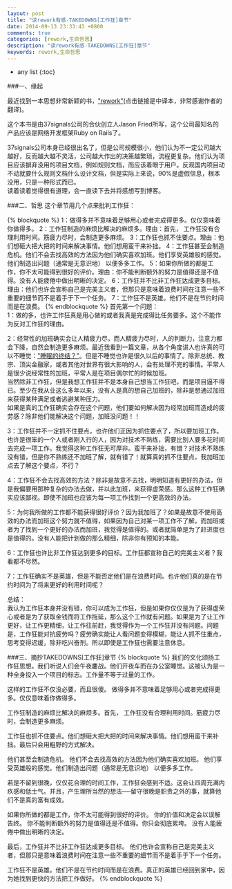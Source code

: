 ```yaml
---
layout: post
title: "读rework有感-TAKEDOWNS[工作狂]章节"
date: 2014-09-13 23:33:43 +0800
comments: true
categories: [rework,生命哲思]
description: "读rework有感-TAKEDOWNS[工作狂]章节"
keywords: rework,生命哲思
---
```

* any list
{:toc}

###一、缘起

最近找到一本思想非常新颖的书，["rework"](http://www.v2ex.com/rework/2.html "rework")(点击链接是中译本，非常感谢作者的翻译)。  
  
这个本书是由37signals公司的合伙创立人Jason Fried所写，这个公司最知名的产品应该是网络开发框架Ruby on Rails了。   
 
37signals公司本身已经很出名了，但是公司规模很小，他们认为不一定公司越大越好，反而越大越不灵活，公司越大作出的决策越繁琐，流程更复杂。他们认为项目应该摒弃没用的项目文档，例如规则文档，而应该着眼于用户。反观国内项目动不动就要什么规则文档什么设计文档，但是实际上来说，90%是虚假信息，根本没用，只是一种形式而已。  
读着读着觉得很有道理，会一直读下去并将感想写到博客。    
 
###二、哲思
这个章节用几个点来批判工作狂：  
<!-- more -->   

{% blockquote %}
1：做得多并不意味着足够用心或者完成得更多。仅仅意味着你做得多。
2：工作狂制造的麻烦比解决的麻烦多。理由：首先， 工作狂没有合理利用时间。筋疲力尽时，会制造更多麻烦。
3：工作狂也抓不住要点。理由：他们想砸大把大把的时间来解决事情。他们想用蛮干来补拙。
4：工作狂甚至会制造危机。他们不会去找高效的方法因为他们确实喜欢加班。他们享受英雄般的感觉。他们制造出问题（通常是无意识地） 以便多多工作。
5：如果你所做的都是工作，你不太可能得到很好的评价。理由：你不能判断额外的努力是值得还是不值得。没有人能疲倦中做出明晰的决定。
6：工作狂并不比非工作狂达成更多目标。理由：他们也许会宣称自己是完美主义者，但那只是意味着浪费时间在注意一些不重要的细节而不是着手于下一个任务。
7：工作狂不是英雄。他们不是在节约时间而是在浪费。
{% endblockquote %}
首先第一个问题：  
1：做的多，也许工作狂真是用心做的或者我真是完成得比任务要多。这个不能作为反对工作狂的理由。  

2：经常性的加班确实会让人精疲力尽，而人精疲力尽时，人的判断力，注意力都会下降，自然会制造更多麻烦。最近我看到一篇文章，从各个角度讲人也许真的可以不睡觉：["睡眠的终结？"](http://select.yeeyan.org/view/496279/421026 "睡眠的终结？")。但是不睡觉也许是很久以后的事情了。除非总统、教宗、顶尖金融家，或者其他对世界有很大影响的人，会有处理不完的事情。平常人是很少说经常性的加班，平常人是在项目偶尔忙的时候加班。  
当然除非工作狂，但是我想工作狂并不是本身自己想当工作狂吧，而是项目逼不得已。至少在我从业这么多年以来，没有人是真的想自己加班的，除非是想通过加班来获得某种满足或者逃避某种压力。  
如果是真的工作狂确实会存在这个问题，他们要如何解决因为经常加班而造成的疲劳感？除非他们能解决这个问题，加班没问题！！  

3：工作狂并不一定抓不住要点，也许他们正因为抓住要点了，所以要加班工作。也许是很笨的一个人或者刚入行的人，因为对技术不熟练，需要比别人要多花时间去完成一项工作。我觉得这种工作狂无可厚非。蛮干来补拙，有错？对技术不熟练没有错，但是你不熟练还不加班了解，就有错了！就算真的抓不住要点，我加班加点去了解这个要点，不行？  

4：工作狂不会去找高效的方法？除非是故意不去找，明明知道有更好的办法，但是我偏要用那种复杂的办法去做，并以此加班，来获得虚荣感。那么这种工作狂确实应该鄙视。即使不加班也应该为每一项工作找到一个更高效的办法。  

5：为何我所做的工作都不能获得很好评价？因为我加班了？如果是故意不使用高效的办法而加班这个努力就不值得，如果因为自己对某一项工作不了解，而加班或者为了找到一个更好的办法而加班，我觉得是值得的。或者就简单是为了赶进度也是值得的。没有人能把计划做的那么精细，除非你有预知的本能。  

6：工作狂也许比非工作狂达到更多的目标。工作狂都宣称自己的完美主义者？我看都不尽然。

7：工作狂确实不是英雄，但是不能否定他们是在浪费时间。也许他们真的是在节约时间为了将来更好的利用时间呢？  

总结：  
我认为工作狂本身并没有错，你可以成为工作狂，但是如果你仅仅是为了获得虚荣心或者是为了获取金钱而将工作拖延，那么这个工作就有问题。如果是为了让工作更好，让工作更精细，让工作往前赶，我觉得作为一个工作狂并没有问题。问题是，工作狂能对抗疲劳吗？疲劳确实能让人看问题变得模糊，能让人抓不住重点，思考变得迟缓，除非吃兴奋剂。所以即使是工作狂也需要注意休息。  

###三、摘抄TAKEDOWNS[工作狂]章节
{% blockquote %}
我们的文化颂扬工作狂思想。我们听说人们会午夜鏖战。他们开夜车而在办公室睡觉。这被认为是一种全身投入一个项目的标志。工作量不等于过量的工作。

这样的工作狂不仅没必要，而且很傻。 做得多并不意味着足够用心或者完成得更多。仅仅意味着你做得多。

工作狂制造的麻烦比解决的麻烦多。首先， 工作狂没有合理利用时间。筋疲力尽时，会制造更多麻烦。

工作狂也抓不住要点。他们想砸大把大把的时间来解决事情。他们想用蛮干来补拙。最后只会用粗野的方式解决。

他们甚至会制造危机。 他们不会去找高效的方法因为他们确实喜欢加班。 他们享受英雄般的感觉。他们制造出问题（通常是无意识地） 以便多多工作。

若是不留到很晚，仅仅花合理的时间工作，工作狂会感到不适。这会让四周充满内疚感和低士气。并且，产生理所当然的想法──留守很晚是职责之外的事，就算他们不是真的富有成效。

如果你所做的都是工作，你不太可能得到很好的评价。 你的价值和决定会以误解告终。 你不能判断额外的努力是值得还是不值得。你只会彻底累垮。 没有人能疲倦中做出明晰的决定。

最后，工作狂并不比非工作狂达成更多目标。 他们也许会宣称自己是完美主义者，但那只是意味着浪费时间在注意一些不重要的细节而不是着手于下一个任务。

工作狂不是英雄。他们不是在节约时间而是在浪费。真正的英雄已经回到家中，因为她找到更快的方法把工作做好。
{% endblockquote %}  

